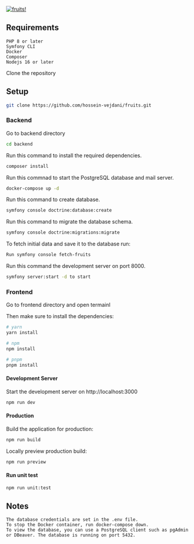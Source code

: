
[![fruits!](https://i.ibb.co/qCMJhkz/fruits-project.png)](https://i.ibb.co/qCMJhkz/fruits-project.png)



## Requirements

    PHP 8 or later
    Symfony CLI
    Docker
    Composer
    Nodejs 16 or later

Clone the repository 

## Setup
```bash
git clone https://github.com/hossein-vejdani/fruits.git
```

### Backend

Go to backend directory

```bash
cd backend
```

Run this command to install the required dependencies.
```bash
composer install
```
Run this commnad to start the PostgreSQL database and mail server.
```bash
docker-compose up -d
```
Run this command to create database.
```bash
symfony console doctrine:database:create
```
Run this command to migrate the database schema.
```bash
symfony console doctrine:migrations:migrate
```
To fetch initial data and save it to the database  run:
```bash
Run symfony console fetch-fruits 
```
Run this command the development server on port 8000.
```bash
symfony server:start -d to start
```

### Frontend

Go to frontend directory and open termainl

Then make sure to install the dependencies:

```bash
# yarn
yarn install

# npm
npm install

# pnpm
pnpm install
```

#### Development Server

Start the development server on http://localhost:3000

```bash
npm run dev
```

#### Production

Build the application for production:

```bash
npm run build
```

Locally preview production build:

```bash
npm run preview

```

#### Run unit test

```bash
npm run unit:test
```


## Notes

    The database credentials are set in the .env file.
    To stop the Docker container, run docker-compose down.
    To view the database, you can use a PostgreSQL client such as pgAdmin or DBeaver. The database is running on port 5432.